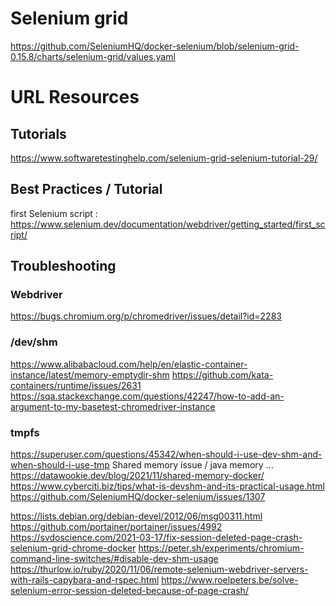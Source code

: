 # Selenium grid
https://github.com/SeleniumHQ/docker-selenium/blob/selenium-grid-0.15.8/charts/selenium-grid/values.yaml

# URL Resources

## Tutorials
https://www.softwaretestinghelp.com/selenium-grid-selenium-tutorial-29/

## Best Practices / Tutorial
first Selenium script : https://www.selenium.dev/documentation/webdriver/getting_started/first_script/

## Troubleshooting

### Webdriver
https://bugs.chromium.org/p/chromedriver/issues/detail?id=2283

### /dev/shm
https://www.alibabacloud.com/help/en/elastic-container-instance/latest/memory-emptydir-shm
https://github.com/kata-containers/runtime/issues/2631
https://sqa.stackexchange.com/questions/42247/how-to-add-an-argument-to-my-basetest-chromedriver-instance

### tmpfs
https://superuser.com/questions/45342/when-should-i-use-dev-shm-and-when-should-i-use-tmp
Shared memory issue / java memory ... 
https://datawookie.dev/blog/2021/11/shared-memory-docker/
https://www.cyberciti.biz/tips/what-is-devshm-and-its-practical-usage.html
https://github.com/SeleniumHQ/docker-selenium/issues/1307

https://lists.debian.org/debian-devel/2012/06/msg00311.html
https://github.com/portainer/portainer/issues/4992
https://svdoscience.com/2021-03-17/fix-session-deleted-page-crash-selenium-grid-chrome-docker
https://peter.sh/experiments/chromium-command-line-switches/#disable-dev-shm-usage
https://thurlow.io/ruby/2020/11/06/remote-selenium-webdriver-servers-with-rails-capybara-and-rspec.html
https://www.roelpeters.be/solve-selenium-error-session-deleted-because-of-page-crash/


